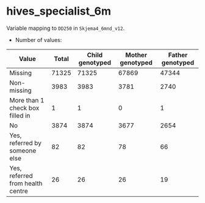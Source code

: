 # hives_specialist_6m
Variable mapping to `DD250` in `Skjema4_6mnd_v12`.
- Number of values:

| Value | Total | Child genotyped | Mother genotyped | Father genotyped |
| ----- | ----- | --------------- | ---------------- | ---------------- |
| Missing | 71325 | 71325 | 67869 | 47344 |
| Non-missing | 3983 | 3983 | 3781 | 2740 |
| More than 1 check box filled in | 1 | 1 | 0 |1 |
| No | 3874 | 3874 | 3677 |2654 |
| Yes, referred by someone else | 82 | 82 | 78 |66 |
| Yes, referred from health centre | 26 | 26 | 26 |19 |



